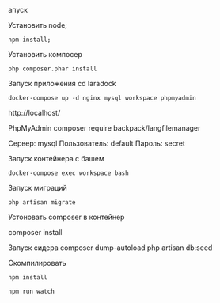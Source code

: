 апуск

Установить node;

    npm install;


Установить компосер

    php composer.phar install    

Запуск приложения cd laradock

    docker-compose up -d nginx mysql workspace phpmyadmin

http://localhost/

PhpMyAdmin
composer require backpack/langfilemanager


Сервер: mysql Пользователь: default Пароль: secret

Запуск контейнера с башем

    docker-compose exec workspace bash

Запуск миграций

    php artisan migrate

Устоновать composer в контейнер 

composer install

Запуск сидера
composer dump-autoload
php artisan db:seed


Скомпилировать

    npm install

    npm run watch
    
